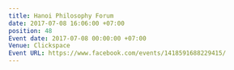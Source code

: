 ```yaml
---
title: Hanoi Philosophy Forum
date: 2017-07-08 16:06:00 +07:00
position: 48
Event date: 2017-07-08 00:00:00 +07:00
Venue: Clickspace
Event URL: https://www.facebook.com/events/1418591688229415/
---
```


